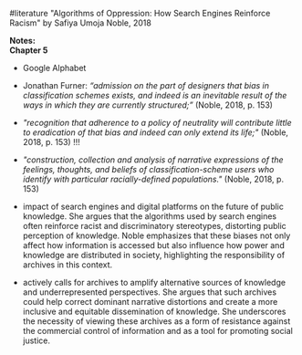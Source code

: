 #literature 
"Algorithms of Oppression: How Search Engines Reinforce Racism" by Safiya Umoja Noble, 2018

**Notes:**  
**Chapter 5**

- Google Alphabet  

- Jonathan Furner: _“admission on the part of designers that bias in classification schemes exists, and indeed is an inevitable result of the ways in which they are currently structured;”_ (Noble, 2018, p. 153)

 - _"recognition that adherence to a policy of neutrality will contribute little to eradication of that bias and indeed can only extend its life;"_ (Noble, 2018, p. 153) !!!

- _"construction, collection and analysis of narrative expressions of the feelings, thoughts, and beliefs of classification-scheme users who identify with particular racially-defined populations."_ (Noble, 2018, p. 153)

- impact of search engines and digital platforms on the future of public knowledge. She argues that the algorithms used by search engines often reinforce racist and discriminatory stereotypes, distorting public perception of knowledge. Noble emphasizes that these biases not only affect how information is accessed but also influence how power and knowledge are distributed in society, highlighting the responsibility of archives in this context.

- actively calls for archives to amplify alternative sources of knowledge and underrepresented perspectives. She argues that such archives could help correct dominant narrative distortions and create a more inclusive and equitable dissemination of knowledge. She underscores the necessity of viewing these archives as a form of resistance against the commercial control of information and as a tool for promoting social justice.